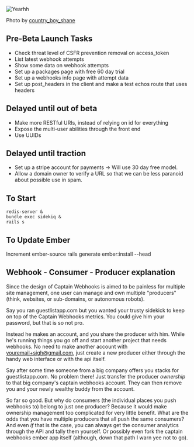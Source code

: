 ![Yearhh](http://farm4.staticflickr.com/3107/2820420847_fc3f8196cf_z.jpg)

Photo by [country_boy_shane](http://www.flickr.com/photos/shanegorski/)

## Pre-Beta Launch Tasks
- Check threat level of CSFR prevention removal on access_token
- List latest webhook attempts
- Show some data on webhook attempts
- Set up a packages page with free 60 day trial
- Set up a webhooks info page with attempt data
- Set up post_headers in the client and make a test echos route that uses headers

## Delayed until out of beta
- Make more RESTful URIs, instead of relying on id for everything
- Expose the multi-user abilities through the front end
- Use UUIDs

## Delayed until traction
- Set up a stripe account for payments -> Will use 30 day free model.
- Allow a domain owner to verify a URL so that we can be less paranoid about possible use in spam.

## To Start
```
redis-server &
bundle exec sidekiq &
rails s
```

## To Update Ember
Increment ember-source
rails generate ember:install --head

## Webhook - Consumer - Producer explanation

Since the design of Captain Webhooks is aimed to be painless for
multiple site management, one user can manage and own multiple 
"producers" (think, websites, or sub-domains, or autonomous robots).

Say you ran guestlistapp.com but you wanted your trusty sidekick to
keep on top of the Captain Webhooks metrics. You could give him your
password, but that is so not pro.

Instead he makes an account, and you share the producer with him.
While he's running things you go off and start another project that
needs webhooks. No need to make another account with 
youremail+sigh@gmail.com, just create a new producer either through
the handy web interface or with the api itself.

Say after some time someone from a big company offers you stacks for
guestlistapp.com. No problem there! Just transfer the producer 
*ownership* to that big company's captain webhooks account. They can
then remove you and your newly wealthy buddy from the account.

So far so good. But why do consumers (the individual places you push 
webhooks to) belong to just one producer? Because it would make 
ownership management too complicated for very little benefit. What 
are the odds that you have multiple producers that all push the same
consumers? And even *if* that is the case, you can always get the 
consumer analytics through the API and tally them yourself. Or 
possibly even fork the captain webhooks ember app itself (although,
down that path I warn yee not to go).
